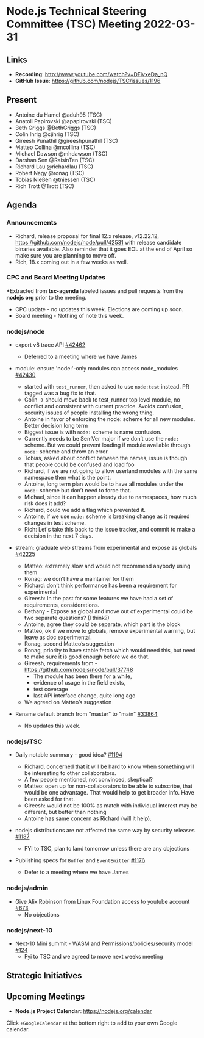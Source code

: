 # Node.js Technical Steering Committee (TSC) Meeting 2022-03-31

## Links

* **Recording**:  <http://www.youtube.com/watch?v=DFlvxeDa_nQ>
* **GitHub Issue**: <https://github.com/nodejs/TSC/issues/1196>

## Present

* Antoine du Hamel @aduh95 (TSC)
* Anatoli Papirovski @apapirovski (TSC)
* Beth Griggs @BethGriggs (TSC)
* Colin Ihrig @cjihrig (TSC)
* Gireesh Punathil @gireeshpunathil (TSC)
* Matteo Collina @mcollina (TSC)
* Michael Dawson @mhdawson (TSC)
* Darshan Sen @RaisinTen (TSC)
* Richard Lau @richardlau (TSC)
* Robert Nagy @ronag (TSC)
* Tobias Nießen @tniessen (TSC)
* Rich Trott @Trott (TSC)

## Agenda

### Announcements

* Richard, release proposal for final 12.x release, v12.22.12, <https://github.com/nodejs/node/pull/42531> with release candidate binaries available. Also reminder that it goes EOL
  at the end of April so make sure you are planning to move off.
* Rich, 18.x coming out in a few weeks as well.

### CPC and Board Meeting Updates

*Extracted from **tsc-agenda** labeled issues and pull requests from the **nodejs org** prior to the meeting.

* CPC update - no updates this week. Elections are coming up soon.
* Board meeting - Nothing of note this week.

### nodejs/node

* export v8 trace API [#42462](https://github.com/nodejs/node/pull/42462)
  * Deferred to a meeting where we have James

* module: ensure 'node:'-only modules can access node_modules [#42430](https://github.com/nodejs/node/pull/42430)
  * started with `test_runner`, then asked to use `node:test` instead. PR
    tagged was a bug fix to that.
  * Colin -> should move back to test_runner top level module, no conflict
    and consistent with current practice.  Avoids confusion, security issues
    of people installing the wrong thing.
  * Antoine in favor of enforcing the node: scheme for all new modules.
    Better decision long term
  * Biggest issue is with `node:` scheme is name confusion.
  * Currently needs to be SemVer major if we don’t use the `node:` scheme.
    But we could prevent loading if module available through `node:` scheme
    and throw an error.
  * Tobias, asked about conflict between the names, issue is though that people
    could be confused and load foo
  * Richard, if we are not going to allow userland modules with the same namespace
    then what is the point.
  * Antoine, long term plan would be to have all modules under the `node:` scheme
    but don’t need to force that.
  * Michael, since it can happen already due to namespaces, how much risk does it
    add?
  * Richard, could we add a flag which prevented it.
  * Antoine, if we use `node:` scheme is breaking change as it required changes
    in test scheme.
  * Rich: Let's take this back to the issue tracker, and commit to make a decision in the
    next 7 days.

* stream: graduate web streams from experimental and expose as globals [#42225](https://github.com/nodejs/node/pull/42225)
  * Matteo: extremely slow and would not recommend anybody using them
  * Ronag: we don’t have a maintainer for them
  * Richard: don’t think performance has been a requirement for experimental
  * Gireesh: In the past for some features we have had a set of requirements,
    considerations.
  * Bethany - Expose as global and move out of experimental could be two
    separate questions? (I think?)
  * Antoine, agree they could be separate, which part is the block
  * Matteo, ok if we move to globals, remove experimental warning, but leave as
    doc experimental.
  * Ronag, second Matteo’s suggestion
  * Ronag, priority to have stable fetch which would need this, but
    need to make sure it is good enough before we do that.
  * Gireesh, requirements from - <https://github.com/nodejs/node/pull/37748>
    * The module has been there for a while,
    * evidence of usage in the field exists,
    * test coverage
    * last API interface change, quite long ago
  * We agreed on Matteo’s suggestion

* Rename default branch from "master" to "main" [#33864](https://github.com/nodejs/node/issues/33864)
  * No updates this week.

### nodejs/TSC

* Daily notable summary - good idea? [#1194](https://github.com/nodejs/TSC/issues/1194)
  * Richard, concerned that it will be hard to know when something will be interesting to
    other collaborators.
  * A few people mentioned, not convinced, skeptical?
  * Matteo: open up for non-collaborators to be able to subscribe, that would be
    one advantage. That would help to get broader info. Have been asked for that.
  * Gireesh: would not be 100% as match with individual interest may be different, but
    better than nothing
  * Antoine has same concern as Richard (will it help).

* nodejs distributions are not affected the same way by security releases [#1187](https://github.com/nodejs/TSC/issues/1187)
  * FYI to TSC, plan to land tomorrow unless there are any objections

* Publishing specs for `Buffer` and `EventEmitter` [#1176](https://github.com/nodejs/TSC/issues/1176)
  * Defer to a meeting where we have James

### nodejs/admin

* Give Alix Robinson from Linux Foundation access to youtube account [#673](https://github.com/nodejs/admin/issues/673)
  * No objections

### nodejs/next-10

* Next-10 Mini summit  - WASM and Permissions/policies/security model [#124](https://github.com/nodejs/next-10/issues/124)
  * Fyi to TSC and we agreed to move next weeks meeting

## Strategic Initiatives

## Upcoming Meetings

* **Node.js Project Calendar**: <https://nodejs.org/calendar>

Click `+GoogleCalendar` at the bottom right to add to your own Google calendar.

